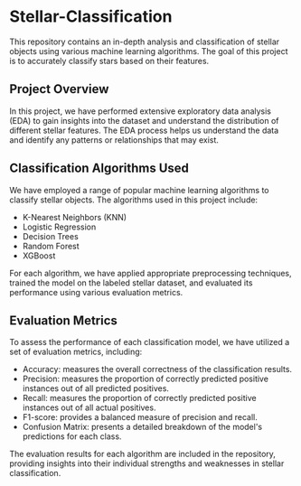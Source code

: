 # Stellar-Classification

This repository contains an in-depth analysis and classification of stellar objects using various machine learning algorithms. The goal of this project is to accurately classify stars based on their features.

## Project Overview

In this project, we have performed extensive exploratory data analysis (EDA) to gain insights into the dataset and understand the distribution of different stellar features. The EDA process helps us understand the data and identify any patterns or relationships that may exist.

## Classification Algorithms Used

We have employed a range of popular machine learning algorithms to classify stellar objects. The algorithms used in this project include:

- K-Nearest Neighbors (KNN)
- Logistic Regression
- Decision Trees
- Random Forest
- XGBoost

For each algorithm, we have applied appropriate preprocessing techniques, trained the model on the labeled stellar dataset, and evaluated its performance using various evaluation metrics.

## Evaluation Metrics

To assess the performance of each classification model, we have utilized a set of evaluation metrics, including:

- Accuracy: measures the overall correctness of the classification results.
- Precision: measures the proportion of correctly predicted positive instances out of all predicted positives.
- Recall: measures the proportion of correctly predicted positive instances out of all actual positives.
- F1-score: provides a balanced measure of precision and recall.
- Confusion Matrix: presents a detailed breakdown of the model's predictions for each class.

The evaluation results for each algorithm are included in the repository, providing insights into their individual strengths and weaknesses in stellar classification.
